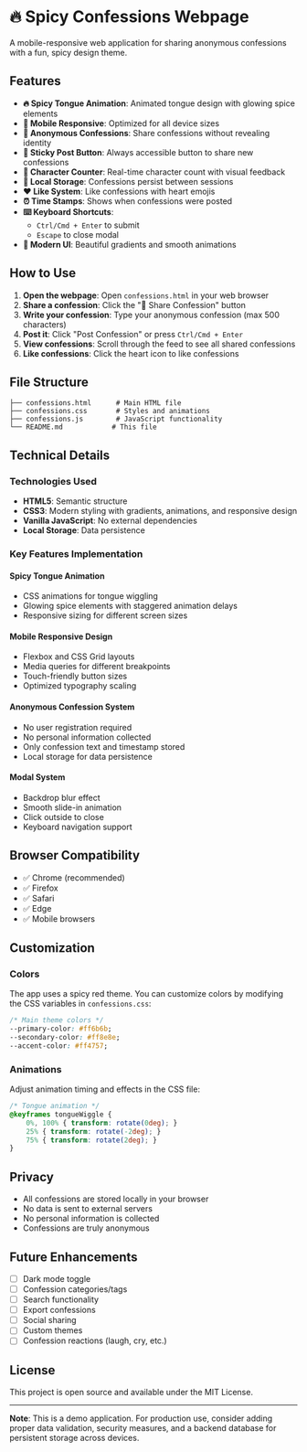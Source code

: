 # 🔥 Spicy Confessions Webpage

A mobile-responsive web application for sharing anonymous confessions with a fun, spicy design theme.

## Features

- **🔥 Spicy Tongue Animation**: Animated tongue design with glowing spice elements
- **📱 Mobile Responsive**: Optimized for all device sizes
- **💭 Anonymous Confessions**: Share confessions without revealing identity
- **🎯 Sticky Post Button**: Always accessible button to share new confessions
- **📝 Character Counter**: Real-time character count with visual feedback
- **💾 Local Storage**: Confessions persist between sessions
- **❤️ Like System**: Like confessions with heart emojis
- **⏰ Time Stamps**: Shows when confessions were posted
- **⌨️ Keyboard Shortcuts**: 
  - `Ctrl/Cmd + Enter` to submit
  - `Escape` to close modal
- **🎨 Modern UI**: Beautiful gradients and smooth animations

## How to Use

1. **Open the webpage**: Open `confessions.html` in your web browser
2. **Share a confession**: Click the "💭 Share Confession" button
3. **Write your confession**: Type your anonymous confession (max 500 characters)
4. **Post it**: Click "Post Confession" or press `Ctrl/Cmd + Enter`
5. **View confessions**: Scroll through the feed to see all shared confessions
6. **Like confessions**: Click the heart icon to like confessions

## File Structure

```
├── confessions.html      # Main HTML file
├── confessions.css       # Styles and animations
├── confessions.js        # JavaScript functionality
└── README.md            # This file
```

## Technical Details

### Technologies Used
- **HTML5**: Semantic structure
- **CSS3**: Modern styling with gradients, animations, and responsive design
- **Vanilla JavaScript**: No external dependencies
- **Local Storage**: Data persistence

### Key Features Implementation

#### Spicy Tongue Animation
- CSS animations for tongue wiggling
- Glowing spice elements with staggered animation delays
- Responsive sizing for different screen sizes

#### Mobile Responsive Design
- Flexbox and CSS Grid layouts
- Media queries for different breakpoints
- Touch-friendly button sizes
- Optimized typography scaling

#### Anonymous Confession System
- No user registration required
- No personal information collected
- Only confession text and timestamp stored
- Local storage for data persistence

#### Modal System
- Backdrop blur effect
- Smooth slide-in animation
- Click outside to close
- Keyboard navigation support

## Browser Compatibility

- ✅ Chrome (recommended)
- ✅ Firefox
- ✅ Safari
- ✅ Edge
- ✅ Mobile browsers

## Customization

### Colors
The app uses a spicy red theme. You can customize colors by modifying the CSS variables in `confessions.css`:

```css
/* Main theme colors */
--primary-color: #ff6b6b;
--secondary-color: #ff8e8e;
--accent-color: #ff4757;
```

### Animations
Adjust animation timing and effects in the CSS file:

```css
/* Tongue animation */
@keyframes tongueWiggle {
    0%, 100% { transform: rotate(0deg); }
    25% { transform: rotate(-2deg); }
    75% { transform: rotate(2deg); }
}
```

## Privacy

- All confessions are stored locally in your browser
- No data is sent to external servers
- No personal information is collected
- Confessions are truly anonymous

## Future Enhancements

- [ ] Dark mode toggle
- [ ] Confession categories/tags
- [ ] Search functionality
- [ ] Export confessions
- [ ] Social sharing
- [ ] Custom themes
- [ ] Confession reactions (laugh, cry, etc.)

## License

This project is open source and available under the MIT License.

---

**Note**: This is a demo application. For production use, consider adding proper data validation, security measures, and a backend database for persistent storage across devices.
